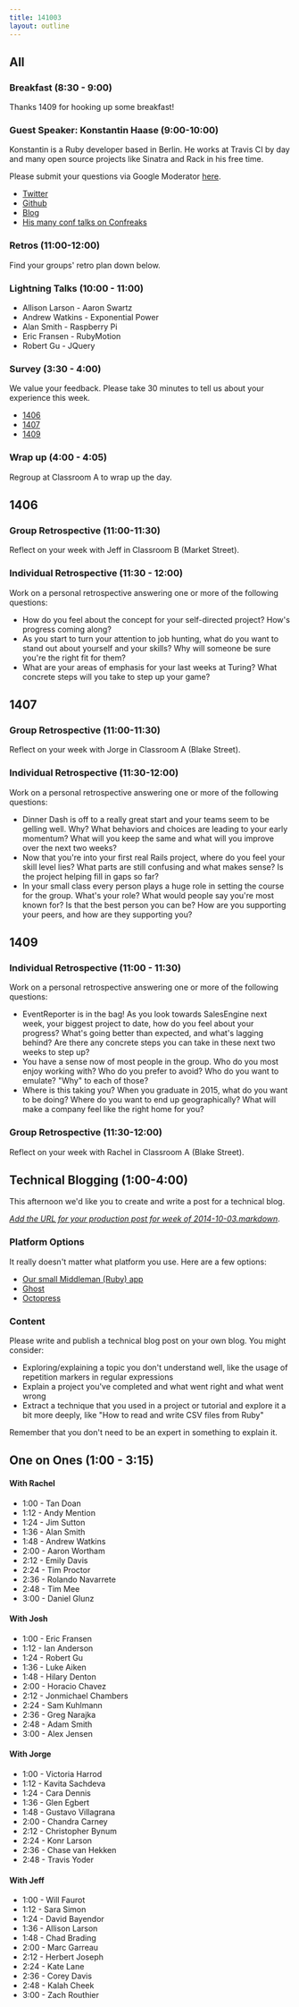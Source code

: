 ```yaml
---
title: 141003
layout: outline
---
```


## All

### Breakfast (8:30 - 9:00)

Thanks 1409 for hooking up some breakfast!

### Guest Speaker: Konstantin Haase (9:00-10:00)

Konstantin is a Ruby developer based in Berlin. He works at Travis CI
by day and many open source projects like Sinatra and Rack in his free time.

Please submit your questions via Google Moderator [here](https://www.google.com/moderator/#15/e=21373c&t=21373c.40).

* [Twitter](https://twitter.com/konstantinhaase)
* [Github](https://github.com/rkh)
* [Blog](http://rkh.im/)
* [His many conf talks on Confreaks](http://www.confreaks.com/presenters/408-konstantin-haase)

### Retros (11:00-12:00)

Find your groups' retro plan down below.

### Lightning Talks (10:00 - 11:00)

* Allison Larson - Aaron Swartz
* Andrew Watkins - Exponential Power
* Alan Smith - Raspberry Pi
* Eric Fransen - RubyMotion
* Robert Gu - JQuery

### Survey (3:30 - 4:00)

We value your feedback. Please take 30 minutes to tell us about your experience this week.

* [1406]()
* [1407]()
* [1409]()

### Wrap up (4:00 - 4:05)

Regroup at Classroom A to wrap up the day.

## 1406

### Group Retrospective (11:00-11:30)

Reflect on your week with Jeff in Classroom B (Market Street).

### Individual Retrospective (11:30 - 12:00)

Work on a personal retrospective answering one or more of the following questions:

* How do you feel about the concept for your self-directed project? How's
progress coming along?
* As you start to turn your attention to job hunting, what do you want to stand
out about yourself and your skills? Why will someone be sure you're the right
fit for them?
* What are your areas of emphasis for your last weeks at Turing? What concrete
steps will you take to step up your game?

## 1407

### Group Retrospective (11:00-11:30)

Reflect on your week with Jorge in Classroom A (Blake Street).

### Individual Retrospective (11:30-12:00)

Work on a personal retrospective answering one or more of the following questions:

* Dinner Dash is off to a really great start and your teams seem to be gelling
well. Why? What behaviors and choices are leading to your early momentum? What
will you keep the same and what will you improve over the next two weeks?
* Now that you're into your first real Rails project, where do you feel your
skill level lies? What parts are still confusing and what makes sense? Is the
project helping fill in gaps so far?
* In your small class every person plays a huge role in setting the course for
the group. What's your role? What would people say you're most known for? Is
that the best person you can be? How are you supporting your peers, and how are
they supporting you?

## 1409

### Individual Retrospective (11:00 - 11:30)

Work on a personal retrospective answering one or more of the following questions:

* EventReporter is in the bag! As you look towards SalesEngine next week, your
biggest project to date, how do you feel about your progress? What's going better
than expected, and what's lagging behind? Are there any concrete steps you can
take in these next two weeks to step up?
* You have a sense now of most people in the group. Who do you most enjoy working
with? Who do you prefer to avoid? Who do you want to emulate? "Why" to each of
those?
* Where is this taking you? When you graduate in 2015, what do you want to be
doing? Where do you want to end up geographically? What will make a company feel
like the right home for you?

### Group Retrospective (11:30-12:00)

Reflect on your week with Rachel in Classroom A (Blake Street).

## Technical Blogging (1:00-4:00)

This afternoon we'd like you to create and write a post for a technical blog.

*[Add the URL for your production post for week of 2014-10-03.markdown](https://github.com/turingschool/ruby-submissions/blob/master/blogging/2014-10-03.markdown)*.

### Platform Options

It really doesn't matter what platform you use. Here are a few options:

* [Our small Middleman (Ruby) app](https://github.com/turingschool/student-blog)
* [Ghost](https://ghost.org/)
* [Octopress](http://octopress.org/)

### Content

Please write and publish a technical blog post on your own
blog. You might consider:

* Exploring/explaining a topic you don't understand well, like the usage of
repetition markers in regular expressions
* Explain a project you've completed and what went right and what went wrong
* Extract a technique that you used in a project or tutorial and explore it a
bit more deeply, like "How to read and write CSV files from Ruby"

Remember that you don't need to be an expert in something to explain it.

## One on Ones (1:00 - 3:15)

#### With Rachel

* 1:00 - Tan Doan
* 1:12 - Andy Mention
* 1:24 - Jim Sutton
* 1:36 - Alan Smith
* 1:48 - Andrew Watkins
* 2:00 - Aaron Wortham
* 2:12 - Emily Davis
* 2:24 - Tim Proctor
* 2:36 - Rolando Navarrete
* 2:48 - Tim Mee
* 3:00 - Daniel Glunz

#### With Josh

* 1:00 - Eric Fransen
* 1:12 - Ian Anderson
* 1:24 - Robert Gu
* 1:36 - Luke Aiken
* 1:48 - Hilary Denton
* 2:00 - Horacio Chavez
* 2:12 - Jonmichael Chambers
* 2:24 - Sam Kuhlmann
* 2:36 - Greg Narajka
* 2:48 - Adam Smith
* 3:00 - Alex Jensen

#### With Jorge

* 1:00 - Victoria Harrod
* 1:12 - Kavita Sachdeva
* 1:24 - Cara Dennis
* 1:36 - Glen Egbert
* 1:48 - Gustavo Villagrana
* 2:00 - Chandra Carney
* 2:12 - Christopher Bynum
* 2:24 - Konr Larson
* 2:36 - Chase van Hekken
* 2:48 - Travis Yoder

#### With Jeff

* 1:00 - Will Faurot
* 1:12 - Sara Simon
* 1:24 - David Bayendor
* 1:36 - Allison Larson
* 1:48 - Chad Brading
* 2:00 - Marc Garreau
* 2:12 - Herbert Joseph
* 2:24 - Kate Lane
* 2:36 - Corey Davis
* 2:48 - Kalah Cheek
* 3:00 - Zach Routhier
